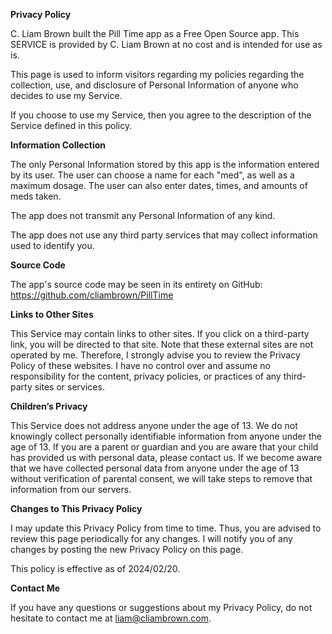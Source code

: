 **Privacy Policy**

C. Liam Brown built the Pill Time app as a Free Open Source app. This SERVICE is provided by C. Liam Brown at no cost and is intended for use as is.

This page is used to inform visitors regarding my policies regarding the collection, use, and disclosure of Personal Information of anyone who decides to use my Service.

If you choose to use my Service, then you agree to the description of the Service defined in this policy.

**Information Collection**

The only Personal Information stored by this app is the information entered by its user. The user can choose a name for each "med", as well as a maximum dosage. The user can also enter dates, times, and amounts of meds taken.

The app does not transmit any Personal Information of any kind.

The app does not use any third party services that may collect information used to identify you.

**Source Code**

The app's source code may be seen in its entirety on GitHub:
https://github.com/cliambrown/PillTime

**Links to Other Sites**

This Service may contain links to other sites. If you click on a third-party link, you will be directed to that site. Note that these external sites are not operated by me. Therefore, I strongly advise you to review the Privacy Policy of these websites. I have no control over and assume no responsibility for the content, privacy policies, or practices of any third-party sites or services.

**Children’s Privacy**

This Service does not address anyone under the age of 13. We do not knowingly collect personally identifiable information from anyone under the age of 13. If you are a parent or guardian and you are aware that your child has provided us with personal data, please contact us. If we become aware that we have collected personal data from anyone under the age of 13 without verification of parental consent, we will take steps to remove that information from our servers. 

**Changes to This Privacy Policy**

I may update this Privacy Policy from time to time. Thus, you are advised to review this page periodically for any changes. I will notify you of any changes by posting the new Privacy Policy on this page.

This policy is effective as of 2024/02/20.

**Contact Me**

If you have any questions or suggestions about my Privacy Policy, do not hesitate to contact me at liam@cliambrown.com.